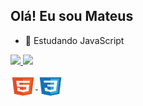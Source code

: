 ## Olá! Eu sou Mateus
- 🌱 Estudando JavaScript

<div>
  <a href="https://github.com/MateusCamargoS-1">
  <img height="180em" src="https://github-readme-stats.vercel.app/api?username=MateusCamargoS-1&show_icons=true&theme=dark&include_all_commits=true&count_private=true"/>
  <img height="180em" src="https://github-readme-stats.vercel.app/api/top-langs/?username=MateusCamargoS-1&layout=compact&langs_count=16&theme=dark"/>
</div>
<div style="display: inline_block"><br>
 <img align="center" alt="Math-HTML" height="30" width="40" src="https://raw.githubusercontent.com/devicons/devicon/master/icons/html5/html5-original.svg">
  <img align="center" alt="Math-CSS" height="30" width="40" src="https://raw.githubusercontent.com/devicons/devicon/master/icons/css3/css3-original.svg">
</div>
